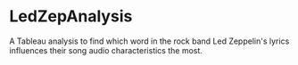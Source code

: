# LedZepAnalysis
A Tableau analysis to find which word in the rock band Led Zeppelin's lyrics influences their song audio characteristics the most.
